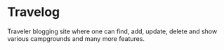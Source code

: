 # Travelog
Traveler blogging site where one can find, add, update, delete and show various campgrounds and many more features. 

